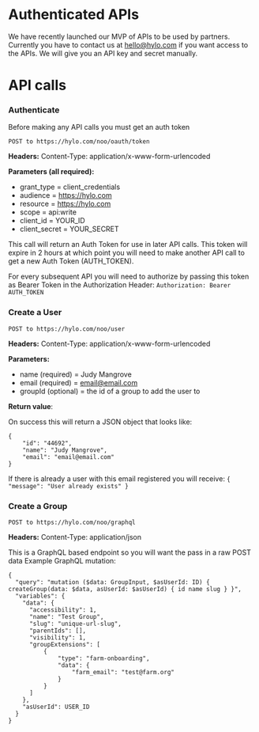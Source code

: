 # Authenticated APIs

We have recently launched our MVP of APIs to be used by partners. Currently you have to contact us at hello@hylo.com if you want access to the APIs. We will give you an API key and secret manually.

# API calls

### Authenticate
Before making any API calls you must get an auth token

`POST to https://hylo.com/noo/oauth/token`

__Headers:__
Content-Type: application/x-www-form-urlencoded

__Parameters (all required):__
- grant_type = client_credentials
- audience = https://hylo.com
- resource = https://hylo.com
- scope = api:write
- client_id =  YOUR_ID
- client_secret = YOUR_SECRET

This call will return an Auth Token for use in later API calls. This token will expire in 2 hours at which point you will need to make another API call to get a new Auth Token (AUTH_TOKEN).

For every subsequent API you will need to authorize by passing this token as Bearer Token in the Authorization Header:
`Authorization: Bearer AUTH_TOKEN`

### Create a User

`POST to https://hylo.com/noo/user`

__Headers:__
Content-Type: application/x-www-form-urlencoded

__Parameters:__
- name (required) = Judy Mangrove
- email (required) = email@email.com
- groupId (optional) = the id of a group to add the user to

__Return value__:

On success this will return a JSON object that looks like:
```
{
    "id": "44692",
    "name": "Judy Mangrove",
    "email": "email@email.com"
}
```

If there is already a user with this email registered you will receive:
`{ "message": "User already exists" }`


### Create a Group

`POST to https://hylo.com/noo/graphql`

__Headers:__
Content-Type: application/json

This is a GraphQL based endpoint so you will want the pass in a raw POST data
Example GraphQL mutation:
```
{
  "query": "mutation ($data: GroupInput, $asUserId: ID) { createGroup(data: $data, asUserId: $asUserId) { id name slug } }",
  "variables": {
    "data": {
      "accessibility": 1,
      "name": "Test Group",
      "slug": "unique-url-slug",
      "parentIds": [],
      "visibility": 1,
      "groupExtensions": [
          {
              "type": "farm-onboarding",
              "data": {
                  "farm_email": "test@farm.org"
              }
          }
      ]
    },
    "asUserId": USER_ID
  }
}
```
